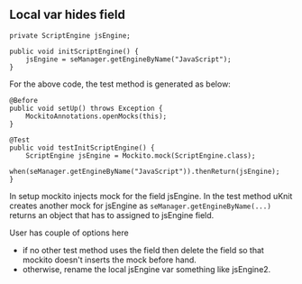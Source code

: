 
## Local var hides field

	private ScriptEngine jsEngine;
	
	public void initScriptEngine() {
		jsEngine = seManager.getEngineByName("JavaScript");
	}

For the above code, the test method is generated as below:

	@Before
    public void setUp() throws Exception {
        MockitoAnnotations.openMocks(this);
    }

    @Test
    public void testInitScriptEngine() {    
		ScriptEngine jsEngine = Mockito.mock(ScriptEngine.class);
		when(seManager.getEngineByName("JavaScript")).thenReturn(jsEngine);
	}	

In setup mockito injects mock for the field jsEngine. In the test method uKnit creates another mock for jsEngine as `seManager.getEngineByName(...)` returns an object that has to assigned to jsEngine field. 

User has couple of options here

 - if no other test method uses the field then delete the field so that mockito doesn't inserts the mock before hand. 
 - otherwise, rename the local jsEngine var something like jsEngine2.
 
 
